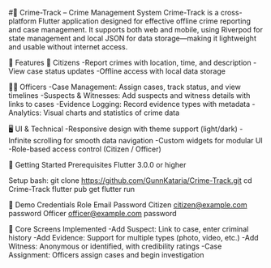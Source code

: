 #🚨 Crime-Track – Crime Management System
Crime-Track is a cross-platform Flutter application designed for effective offline crime reporting and case management. It supports both web and mobile, using Riverpod for state management and local JSON for data storage—making it lightweight and usable without internet access.

🔑 Features
👤 Citizens
-Report crimes with location, time, and description
-View case status updates
-Offline access with local data storage

🕵️‍♂️ Officers
-Case Management: Assign cases, track status, and view timelines
-Suspects & Witnesses: Add suspects and witness details with links to cases
-Evidence Logging: Record evidence types with metadata
-Analytics: Visual charts and statistics of crime data

🖥️ UI & Technical
-Responsive design with theme support (light/dark)
-Infinite scrolling for smooth data navigation
-Custom widgets for modular UI
-Role-based access control (Citizen / Officer)

🚀 Getting Started
Prerequisites
Flutter 3.0.0 or higher

Setup
bash:
git clone https://github.com/GunnKataria/Crime-Track.git
cd Crime-Track
flutter pub get
flutter run

🧪 Demo Credentials
Role	Email	Password
Citizen	citizen@example.com	password
Officer	officer@example.com	password

📂 Core Screens Implemented
-Add Suspect: Link to case, enter criminal history
-Add Evidence: Support for multiple types (photo, video, etc.)
-Add Witness: Anonymous or identified, with credibility ratings
-Case Assignment: Officers assign cases and begin investigation

